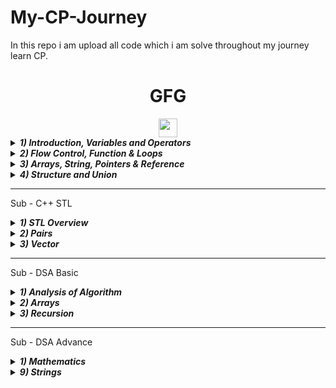 # My-CP-Journey
In this repo i am upload all code which i am solve throughout my journey learn CP.

<h1 align="center">GFG</h1>



<div align="center">
<img src="https://img.shields.io/badge/C%2B%2B-Basic-blue" height="30px">
</div>

<details>
<summary><em><strong>1) Introduction, Variables and Operators</strong></em></summary>
<br>

|No|Problem Name|Source Code|
|--|------------|-----------|  
| 1 | [When learning a new language, we first learn to output some message. Here, we'll start with the famous Hello World message. Now, here you are given a function to complete. Don't worry about the ins and outs of functions, just add the command (cout<<"Hello World") to print Hello World.](https://practice.geeksforgeeks.org/problems/start-coding/1)| [C++ Code](https://github.com/IamBikramPurkait/My-CP-Journey/blob/main/GFG/C%2B%2B%20BASIC/1%20-%20Introduction%2C%20Variables%20and%20Operators/Start_Coding.cpp)|
| 2 | [You are familiar with producing output using C++/C. In this task, you'll be required to write three messages in three separate lines. Write Geeks for Geeks. But wait a minute!! You need to write each word of it in a separate line.](https://practice.geeksforgeeks.org/problems/the-new-line/1) | [C++ Code](https://github.com/IamBikramPurkait/My-CP-Journey/blob/main/GFG/C%2B%2B%20BASIC/1%20-%20Introduction%2C%20Variables%20and%20Operators/The_new_line.cpp) |  
| 3 | [Comments are very useful in any language to tell a user what is the task of any function or operation. The comments are neglected by the compiler, so whatever you write in the comments won't have any effect on the working of a code. In C/C++, comments can be written as mentioned below:/*This is a comment*/ //This is also a comment](https://practice.geeksforgeeks.org/problems/learn-to-comment/1) | [C++ Code](https://github.com/IamBikramPurkait/My-CP-Journey/blob/main/GFG/C%2B%2B%20BASIC/1%20-%20Introduction%2C%20Variables%20and%20Operators/learn_new_comment.cpp) | 
| 4 | [Working with Data Types is very important in the programming world. Here, we will learn to manipulate the basic data types in CPP.You will be given four different variables of different data types: a (int), b (float), c (double), l (long long), d (string). Your task is to do step-wise operations as given below:1. Divide b by c.2. Divide b by a.3. Divide c by a (cast to int).4. Add result of step 3 with l.5. Print the given string, and the 4th (0-based indexing) character of the string both separated by a space.](https://practice.geeksforgeeks.org/problems/data-types/1) | [C++ Code](https://github.com/IamBikramPurkait/My-CP-Journey/blob/main/GFG/C%2B%2B%20BASIC/1%20-%20Introduction%2C%20Variables%20and%20Operators/datatypes.cpp) | 
| 5 | [There are times when your answer is a floating point that contains undesired amount of digits after decimal. Here, we'll learn how to get a precise answer out of a floating number. You are given two floating numbers a and b. You need to output a/b and decimal precision of a/b upto 3 places after the decimal point.Note: You may use setprecision and fixed.](https://practice.geeksforgeeks.org/problems/learning-to-be-precise/1) | [C++ Code](https://github.com/IamBikramPurkait/My-CP-Journey/blob/main/GFG/C%2B%2B%20BASIC/1%20-%20Introduction%2C%20Variables%20and%20Operators/learning_to_be_precise.cpp) | 
| 6 | [Macro is one of the most important part of CPP preprocessors. It allows us to define variables and functions and it basically works by substituting the value or function during the preprocessing stage of code conversion(High level to Low level). So, let's dive into preprocessors!You are given two inputs: a(integer),and b(integer). You need to print a * b .](https://practice.geeksforgeeks.org/problems/learning-macros/1) | [C++ Code](https://github.com/IamBikramPurkait/My-CP-Journey/blob/main/GFG/C%2B%2B%20BASIC/1%20-%20Introduction%2C%20Variables%20and%20Operators/learning_macros.cpp) | 
| 7 | [Given two numbers a and b, you need to swap their values so a holds the value of b and b holds the value of a.](https://practice.geeksforgeeks.org/problems/swap-the-numbers/0/?track=cip-intro-var-operators&batchId=238) | [C++ Code](https://github.com/IamBikramPurkait/My-CP-Journey/blob/main/GFG/C%2B%2B%20BASIC/1%20-%20Introduction%2C%20Variables%20and%20Operators/swap_the_numbers.cpp) | 
| 8 | [Given a double value d, typecast it to an integer value.](https://practice.geeksforgeeks.org/problems/type-conversion/0/?track=cip-intro-var-operators&batchId=238) | [C++ Code](https://github.com/IamBikramPurkait/My-CP-Journey/blob/main/GFG/C%2B%2B%20BASIC/1%20-%20Introduction%2C%20Variables%20and%20Operators/type_conversion.cpp) | 
| 9 | [Given a variable value  return the size of the variable. It can be of any data type like int, float, char, double, etc.](https://practice.geeksforgeeks.org/problems/315289330d2c89ab5d2430c9f2434a8b9ae13ab0/0/?track=cip-intro-var-operators&batchId=238) | [C++ Code](https://github.com/IamBikramPurkait/My-CP-Journey/blob/main/GFG/C%2B%2B%20BASIC/1%20-%20Introduction%2C%20Variables%20and%20Operators/return_size.cpp) | 
| 10 | [Given 2 integers a and b. Find the value of a/b, where b is not equal to zero. After computation the answer should be in double format with precised value.](https://practice.geeksforgeeks.org/problems/db4b6dd5adab4810359001fffaf0fdc2587cf060/0/?track=cip-intro-var-operators&batchId=238) | [C++ Code](https://github.com/IamBikramPurkait/My-CP-Journey/blob/main/GFG/C%2B%2B%20BASIC/1%20-%20Introduction%2C%20Variables%20and%20Operators/compute_abyb.cpp) | 
| 11 | [You are given a function utility() which prints count  every time it is called. The function will be called by the driver's code n times.](https://practice.geeksforgeeks.org/problems/de776bf8c9c130169a8d66c890dbf145db364586/0/?track=cip-intro-var-operators&batchId=238) | [C++ Code](https://github.com/IamBikramPurkait/My-CP-Journey/blob/main/GFG/C%2B%2B%20BASIC/1%20-%20Introduction%2C%20Variables%20and%20Operators/kth_call.cpp) | 
| 12 | [You just have to initialize a global variable g having int type and value as 10.You are given with complete functions getter() and setter(int x) for the variable g. getter() will return the value of g and setter(x) will set the value of g as x. Functions will be called by the driver's code, it will set the value of g as 10 and will print the value through getter().](https://practice.geeksforgeeks.org/problems/b43c84131f1f6af6b54f470d3f925a2f5976f68e/0/?track=cip-intro-var-operators&batchId=238) | [C++ Code](https://github.com/IamBikramPurkait/My-CP-Journey/blob/main/GFG/C%2B%2B%20BASIC/1%20-%20Introduction%2C%20Variables%20and%20Operators/global_variable.cpp) | 
| 13 | [Recommended to solve it after completing Function track.Given 2 numeric values a and b, they can be of any datatype like int, long, double, etc. Find the value of (a + b). After computation the answer will have the data type as a and b.](https://practice.geeksforgeeks.org/problems/a4de51c3f1ec770de022d909165358dee30fe64e/0/?track=cip-intro-var-operators&batchId=238) | [C++ Code](https://github.com/IamBikramPurkait/My-CP-Journey/blob/main/GFG/C%2B%2B%20BASIC/1%20-%20Introduction%2C%20Variables%20and%20Operators/add_auto_keyword.cpp) | 
| 14 | [Given one variable a, it can be of any datatype like int, long, double, etc. You have been given a fun() function with variable 'a' as parameter. You have to print its type id name.](https://practice.geeksforgeeks.org/problems/c0a681a2f4f9d06ed164a38cf736ccbc84fff983/0/?track=cip-intro-var-operators&batchId=238) | [C++ Code](https://github.com/IamBikramPurkait/My-CP-Journey/blob/main/GFG/C%2B%2B%20BASIC/1%20-%20Introduction%2C%20Variables%20and%20Operators/type_inference.cpp) | 
| 15 | [Given an integer, you need to input it. The integer will then be printed after adding 10.](https://practice.geeksforgeeks.org/problems/input-integer/0/?track=cip-intro-var-operators&batchId=238) | [C++ Code](https://github.com/IamBikramPurkait/My-CP-Journey/blob/main/GFG/C%2B%2B%20BASIC/1%20-%20Introduction%2C%20Variables%20and%20Operators/input_integer.cpp) | 
| 16 | [Given two inputs that are store in variables a and b, you need to print a and b in a single line with a space separating them.](https://practice.geeksforgeeks.org/problems/print-with-space/0/?track=cip-intro-var-operators&batchId=238) | [C++ Code](https://github.com/IamBikramPurkait/My-CP-Journey/blob/main/GFG/C%2B%2B%20BASIC/1%20-%20Introduction%2C%20Variables%20and%20Operators/print_with_space.cpp) | 
| 17 | [You are given a print() function that should output one statement as "GeeksForGeeks". The statement should be with double quotes as shown.](https://practice.geeksforgeeks.org/problems/ac2a004501fccf140263abb898908d25ae64c078/0/?track=cip-intro-var-operators&batchId=238) | [C++ Code](https://github.com/IamBikramPurkait/My-CP-Journey/blob/main/GFG/C%2B%2B%20BASIC/1%20-%20Introduction%2C%20Variables%20and%20Operators/print_gfg.cpp) | 
| 18 | [You are given a utility() function with a as parameter which is of bool type. Complete the function and print actual boolean value, i.e., true or false.](https://practice.geeksforgeeks.org/problems/c86369dd566ed0637679f33bfd506b375e85e369/0/?track=cip-intro-var-operators&batchId=238) | [C++ Code](https://github.com/IamBikramPurkait/My-CP-Journey/blob/main/GFG/C%2B%2B%20BASIC/1%20-%20Introduction%2C%20Variables%20and%20Operators/print_boolean_value.cpp) | 
| 19 | [You are given a decTohex() function with number a as parameter. Complete the function and print hexadecimal value of 'a'.](https://practice.geeksforgeeks.org/problems/convert-to-hexadecimal/0/?track=cip-intro-var-operators&batchId=238) | [C++ Code](https://github.com/IamBikramPurkait/My-CP-Journey/blob/main/GFG/C%2B%2B%20BASIC/1%20-%20Introduction%2C%20Variables%20and%20Operators/convert_to_hexadecimal.cpp) | 
| 20 | [There are times when your answer is a double data type and you want to show the same in scientific format. Here, we have to get a scientific format answer out of a double data type. You are given one number a. You need to output its sceintific format upto 4 precision.](https://practice.geeksforgeeks.org/problems/7ba8f524809a4015ac654d98aa0cb22ef8d27098/0/?track=cip-intro-var-operators&batchId=238) | [C++ Code](https://github.com/IamBikramPurkait/My-CP-Journey/blob/main/GFG/C%2B%2B%20BASIC/1%20-%20Introduction%2C%20Variables%20and%20Operators/scientific_format.cpp) | 
| 21 | [You are given two integer variables x and y. You need to perform the following operations:p = x+y : Additionq = x-y : Subtractionr = x*y :Multiplications = x/y : Float Divisiont = x//y : Int Divisionu = x%y : Modulov = x**y : Power](https://practice.geeksforgeeks.org/problems/arithmetic-operators/0/?track=cip-intro-var-operators&batchId=238) | [C++ Code](https://practice.geeksforgeeks.org/problems/arithmetic-operators/0/?track=cip-intro-var-operators&batchId=238) | 
| 22 | [Given an integer N find the sum of the first N natural number.](https://practice.geeksforgeeks.org/problems/sum-of-n-number/0/?track=cip-intro-var-operators&batchId=238) | [C++ Code](https://github.com/IamBikramPurkait/My-CP-Journey/blob/main/GFG/C%2B%2B%20BASIC/1%20-%20Introduction%2C%20Variables%20and%20Operators/sum_of_n_numbers.cpp) | 
| 23 | [Given two positive integers a and b. Your task is to perform right shift bitwise operation on it as given below:Do a>>b.](https://practice.geeksforgeeks.org/problems/bitwise-right-shift/0/?track=cip-intro-var-operators&batchId=238) | [C++ Code](https://github.com/IamBikramPurkait/My-CP-Journey/blob/main/GFG/C%2B%2B%20BASIC/1%20-%20Introduction%2C%20Variables%20and%20Operators/bitwise_right_shift.cpp) | 
| 24 | [Given an integer N. Write a program to find last digit of the number.](https://practice.geeksforgeeks.org/problems/last-digit-of-a-number/0/?track=cip-intro-var-operators&batchId=238) | [C++ Code](https://github.com/IamBikramPurkait/My-CP-Journey/blob/main/GFG/C%2B%2B%20BASIC/1%20-%20Introduction%2C%20Variables%20and%20Operators/last_digit_of_a_number.cpp) | 
| 25 | [Given three integer, a,d and n. Where a is the first term, d is the common difference of an A.P.  Calculate the nth term of A.P.  The nth term is given by an = a + (n-1)d](https://practice.geeksforgeeks.org/problems/ap-term/0/?track=cip-intro-var-operators&batchId=238) | [C++ Code](https://github.com/IamBikramPurkait/My-CP-Journey/blob/main/GFG/C%2B%2B%20BASIC/1%20-%20Introduction%2C%20Variables%20and%20Operators/AP_term.cpp) | 
</details>


<details>
<summary><em><strong>2) Flow Control, Function & Loops</em></strong></summary>
<br>

|No|Problem Name|Source Code|
|--|-----------|-----------|  
| 1 | [Given an integer N. Your task is to check if the integer is greater than, less than or equal to 5.If the integer is greater than 5, then print "Greater than 5" (without quotes).If the integer is less than 5, then print "Less than 5".If the integer is equal to 5, then print "Equal to 5".](https://practice.geeksforgeeks.org/problems/c-if-else-decision-making4138/1)| [C++ Code](https://github.com/IamBikramPurkait/My-CP-Journey/blob/main/GFG/C%2B%2B%20BASIC/2%20-%20%20Flow%20Control%2C%20Function%20%26%20Loops/if_else.cpp)|
| 2 | [For an input year N, find whether the year is a leap or not. ](https://practice.geeksforgeeks.org/problems/leap-year0943/1)| [C++ Code](https://github.com/IamBikramPurkait/My-CP-Journey/blob/main/GFG/C%2B%2B%20BASIC/2%20-%20%20Flow%20Control%2C%20Function%20%26%20Loops/leapyear.cpp)|
| 3 | [Given a number, you have to use switch statement to print "One" (without quotes) if the given number is equal to 1 else print "Not One"(without quotes).](https://practice.geeksforgeeks.org/problems/switch-statement/0/?track=cip-flow-function-loop&batchId=238)| [C++ Code](https://github.com/IamBikramPurkait/My-CP-Journey/blob/main/GFG/C%2B%2B%20BASIC/2%20-%20%20Flow%20Control%2C%20Function%20%26%20Loops/switch_statement.cpp)|
| 4 | [Given a number, represents number of apples in a bag. You and your friend are playing a game. Both of you are picking one apple turn wise from the bag. It is given that first attempt is always by you. The person picking the last apple will be the winner. Find out the winner if the quantity of apples is given to you as a number.If you will win: Print "You" (without quotes)If your friend will win: Print "Friend" (without quotes)](https://practice.geeksforgeeks.org/problems/even-odd-game/0/?track=cip-flow-function-loop&batchId=238)| [C++ Code](https://github.com/IamBikramPurkait/My-CP-Journey/blob/main/GFG/C%2B%2B%20BASIC/2%20-%20%20Flow%20Control%2C%20Function%20%26%20Loops/even_odd_game.cpp)|
| 5 | [Given 3 numbers A, B and C. Find the greatest number among them.](https://practice.geeksforgeeks.org/problems/greatest-of-three-numbers2520/1)| [C++ Code](https://github.com/IamBikramPurkait/My-CP-Journey/blob/main/GFG/C%2B%2B%20BASIC/2%20-%20%20Flow%20Control%2C%20Function%20%26%20Loops/greatest_of_three_numbers.cpp)|
| 6 | [Given two numbers a and b; you need to perform basic mathematical operation on them. You will be provided an integer named as operator.If operator equals to 1 add a and b, then print the result.If operator equals to 2 subtract b from a, then print the result.If operator equals to 3 multiply a and b, then print the result.If operator equals to any another number, print "Invalid Input"(without quotes).](https://practice.geeksforgeeks.org/problems/calculator/0/?track=cip-flow-function-loop&batchId=238)| [C++ Code](https://github.com/IamBikramPurkait/My-CP-Journey/blob/main/GFG/C%2B%2B%20BASIC/2%20-%20%20Flow%20Control%2C%20Function%20%26%20Loops/calculator.cpp)|
| 7 | [You are given a number n. You need to find nth Fibonacci number.F(n)=F(n-1)+F(n-2); where F(1)=1 and F(2)=1](https://practice.geeksforgeeks.org/problems/fibonacci-using-recursion/0/?track=cip-flow-function-loop&batchId=238)| [C++ Code](https://github.com/IamBikramPurkait/My-CP-Journey/blob/main/GFG/C%2B%2B%20BASIC/2%20-%20%20Flow%20Control%2C%20Function%20%26%20Loops/fibbonacci_using_recursion.cpp)|
| 8 | [You have to find exact volume of some objects just by knowing the some of their dimensions. Here we will find volume of a cube and a rectangular box by completing the given functions.](https://practice.geeksforgeeks.org/problems/1dc3a6ff68b90b33383d1d91e255b7a171eab092/0/?track=cip-flow-function-loop&batchId=238)| [C++ Code](https://github.com/IamBikramPurkait/My-CP-Journey/blob/main/GFG/C%2B%2B%20BASIC/2%20-%20%20Flow%20Control%2C%20Function%20%26%20Loops/find_volume.cpp)|
| 9 | [You have to generate a single sum() function which can take two, three or four parameters and will return sum of all the numbers. Suppose if we are given with 2 integer values a and b we have to return (a+b), if given 3 integer values a, b and c we have to return (a+b+c) and similarly for 4 numeric values (a+b+c+d). Function call will be like this:If 2 integers : sum(a, b);If 3 integers : sum(a, b, c);If 4 integers : sum(a, b, c, d); ](https://practice.geeksforgeeks.org/problems/1629703dd82d0d2898f59a1d467238a94929f620/0/?track=cip-flow-function-loop&batchId=238)| [C++ Code](https://github.com/IamBikramPurkait/My-CP-Journey/blob/main/GFG/C%2B%2B%20BASIC/2%20-%20%20Flow%20Control%2C%20Function%20%26%20Loops/sum_default_arguments.cpp)|
| 10 | [Given a number N, find the first digit of the number.](https://practice.geeksforgeeks.org/problems/first-digit-of-a-number/0/?track=cip-flow-function-loop&batchId=238)| [C++ Code](https://github.com/IamBikramPurkait/My-CP-Journey/blob/main/GFG/C%2B%2B%20BASIC/2%20-%20%20Flow%20Control%2C%20Function%20%26%20Loops/first_digit_of_number.cpp)|
| 11 | [Given a number N find the prime factorization of the number.](https://practice.geeksforgeeks.org/problems/prime-factorization/0/?track=cip-flow-function-loop&batchId=238)| [C++ Code](https://github.com/IamBikramPurkait/My-CP-Journey/blob/main/GFG/C%2B%2B%20BASIC/2%20-%20%20Flow%20Control%2C%20Function%20%26%20Loops/prime_factorization.cpp)|
| 12 | [Given a positive integer, N. Find the factorial of N.](https://practice.geeksforgeeks.org/problems/factorial5739/1)| [C++ Code](https://github.com/IamBikramPurkait/My-CP-Journey/blob/main/GFG/C%2B%2B%20BASIC/2%20-%20%20Flow%20Control%2C%20Function%20%26%20Loops/factorial.cpp)|
| 13 | [You are given a String S, you need to print its characters at even indices(index starts at 0).](https://practice.geeksforgeeks.org/problems/for-loop-2/0/?track=cip-flow-function-loop&batchId=238)| [C++ Code](https://github.com/IamBikramPurkait/My-CP-Journey/blob/main/GFG/C%2B%2B%20BASIC/2%20-%20%20Flow%20Control%2C%20Function%20%26%20Loops/forloop_2.cpp)|
| 14 | [What do you do when you need to execute certain statements more than once? You put them in a loop. Loops are very powerful. Majority of coding questions need loops to work. You can't even input testcases without loops!Here, we will use for loop and check if the given number n is prime or not.Note: A number is prime if it's divisible by itself and 1. Also, 1 is not prime.](https://practice.geeksforgeeks.org/problems/for-loop-primechecl/1)| [C++ Code](https://github.com/IamBikramPurkait/My-CP-Journey/blob/main/GFG/C%2B%2B%20BASIC/2%20-%20%20Flow%20Control%2C%20Function%20%26%20Loops/forloop_prime_check.cpp)|
| 15 | [While loop is another loop like for loop but unlike for loop it only checks for one condition.Here, we will use while loop and print a number n's table in reverse order.](https://practice.geeksforgeeks.org/problems/while-loop-printtable/1)| [C++ Code](https://github.com/IamBikramPurkait/My-CP-Journey/blob/main/GFG/C%2B%2B%20BASIC/2%20-%20%20Flow%20Control%2C%20Function%20%26%20Loops/while_loop_print_table.cpp)|
| 16 | [Given two number n1 and n2, n1 > n2. Find the differences between mathematical tables of n1 and n2.](https://practice.geeksforgeeks.org/problems/table-difference/0/?track=cip-flow-function-loop&batchId=238)| [C++ Code](https://github.com/IamBikramPurkait/My-CP-Journey/blob/main/GFG/C%2B%2B%20BASIC/2%20-%20%20Flow%20Control%2C%20Function%20%26%20Loops/table_difference.cpp)|
| 17 | [Given a number N. Count the number of digits in N which evenly divides N.](https://practice.geeksforgeeks.org/problems/count-digits/0)| [C++ Code](https://github.com/IamBikramPurkait/My-CP-Journey/blob/main/GFG/C%2B%2B%20BASIC/2%20-%20%20Flow%20Control%2C%20Function%20%26%20Loops/count_digits.cpp)|
| 18 | [Given an integer s. Write a program to print the Right angle triangle wall. The length of perpendicular and base is s.](https://practice.geeksforgeeks.org/problems/right-angle-triangle-1605685807/0/?track=cip-flow-function-loop&batchId=238)| [C++ Code](https://github.com/IamBikramPurkait/My-CP-Journey/blob/main/GFG/C%2B%2B%20BASIC/2%20-%20%20Flow%20Control%2C%20Function%20%26%20Loops/right_angle_triangle.cpp)|
| 19 | [Given an integer N. Write a program to print all the divisors of N.](https://practice.geeksforgeeks.org/problems/divisor/0/?track=cip-flow-function-loop&batchId=238)| [C++ Code](https://github.com/IamBikramPurkait/My-CP-Journey/blob/main/GFG/C%2B%2B%20BASIC/2%20-%20%20Flow%20Control%2C%20Function%20%26%20Loops/divisor.cpp)|
| 20 | [Given an integer n check if n is prime or not.A prime number is a number that is divisible by 1 and itself only.](https://practice.geeksforgeeks.org/problems/check-prime/0/?track=cip-flow-function-loop&batchId=238)| [C++ Code](https://github.com/IamBikramPurkait/My-CP-Journey/blob/main/GFG/C%2B%2B%20BASIC/2%20-%20%20Flow%20Control%2C%20Function%20%26%20Loops/check_prime.cpp)|
| 21 | [Given an integer n. Write a program to find the prime number next to n.](https://www.geeksforgeeks.org/program-to-find-the-next-prime-number/)| [C++ Code](https://github.com/IamBikramPurkait/My-CP-Journey/blob/main/GFG/C%2B%2B%20BASIC/2%20-%20%20Flow%20Control%2C%20Function%20%26%20Loops/next_prime_number.cpp)|
| 22 | [Given two numbers A and B. The task is to find the GCD of  A and B.The GCD of two numbers is the largest number that can divide both A and B perfectly.](https://practice.geeksforgeeks.org/problems/gcd/0/?track=cip-flow-function-loop&batchId=238)| [C++ Code](https://github.com/IamBikramPurkait/My-CP-Journey/blob/main/GFG/C%2B%2B%20BASIC/2%20-%20%20Flow%20Control%2C%20Function%20%26%20Loops/gcd.cpp)|
| 23 | [Given two numbers a and b. The task is to find out their LCM.](https://practice.geeksforgeeks.org/problems/lcm/0/?track=cip-flow-function-loop&batchId=238)| [C++ Code](https://github.com/IamBikramPurkait/My-CP-Journey/blob/main/GFG/C%2B%2B%20BASIC/2%20-%20%20Flow%20Control%2C%20Function%20%26%20Loops/lcm.cpp)|
</details>


<details>
<summary><em><strong>3) Arrays, String, Pointers & Reference</em></strong></summary>
<br>

|No|Problem Name|Source Code|
|--|------------|-----------|  
| 1 | [You are given an array that contains integers. You need to print the elements of the array with in reverse order with a space between them.](https://practice.geeksforgeeks.org/problems/array-traversal-reverse/1/?track=cip-array-string-pointer-reference&batchId=238)| [C++ Code](https://github.com/IamBikramPurkait/My-CP-Journey/blob/main/GFG/C%2B%2B%20BASIC/3%20-%20%20Arrays%2C%20String%2C%20Pointers%20%26%20Reference/array_traversal_reverse.cpp)|
| 2 | [Given an integer array arr of size n, you need to sum the elements of arr.](https://practice.geeksforgeeks.org/problems/sum-of-array-elements2502/1)| [C++ Code](https://github.com/IamBikramPurkait/My-CP-Journey/blob/main/GFG/C%2B%2B%20BASIC/3%20-%20%20Arrays%2C%20String%2C%20Pointers%20%26%20Reference/sum_all_array_elements.cpp)|
| 3 | [Given an array A[] of N elements. The task is to count number of even and odd elements in the array.](https://practice.geeksforgeeks.org/problems/count-odd-even/1)| [C++ Code](https://github.com/IamBikramPurkait/My-CP-Journey/blob/main/GFG/C%2B%2B%20BASIC/3%20-%20%20Arrays%2C%20String%2C%20Pointers%20%26%20Reference/count_odd_even.cpp)|
| 4 | [Insertion is a basic but frequently used operation. Arrays in most languages cannnot be dynamically shrinked or expanded. Here, we will work with such arrays and try to insert an element at some index.You are given an array arr(0-based index). The size of the array is given by sizeOfArray. You need to insert an element at given index and print the modified array.](https://practice.geeksforgeeks.org/problems/array-insert-at-index/0/?track=cip-array-string-pointer-reference&batchId=238)| [C++ Code](https://github.com/IamBikramPurkait/My-CP-Journey/blob/main/GFG/C%2B%2B%20BASIC/3%20-%20%20Arrays%2C%20String%2C%20Pointers%20%26%20Reference/array_insert_at_index.cpp)|
| 5 | [You are given an array that contains integers. You need to decrement each element of the array by 1 and return the array.](https://practice.geeksforgeeks.org/problems/decrement-array-values/0/?track=cip-array-string-pointer-reference&batchId=238)| [C++ Code](https://github.com/IamBikramPurkait/My-CP-Journey/blob/main/GFG/C%2B%2B%20BASIC/3%20-%20%20Arrays%2C%20String%2C%20Pointers%20%26%20Reference/decrement_array_values.cpp)|
| 6 | [Given an array arr[] of size N, check if it is sorted in non-decreasing order or not. ](https://practice.geeksforgeeks.org/problems/check-if-an-array-is-sorted0701/0/?track=cip-array-string-pointer-reference&batchId=238)| [C++ Code](https://github.com/IamBikramPurkait/My-CP-Journey/blob/main/GFG/C%2B%2B%20BASIC/3%20-%20%20Arrays%2C%20String%2C%20Pointers%20%26%20Reference/check_if_array_is_sorted.cpp)|
| 7 | [Given an array of size N consisting of only 0's and 1's. The array is sorted in such a manner that all the 1's are placed first and then they are followed by all the 0's. Find the count of all the 0's.](https://practice.geeksforgeeks.org/problems/count-the-zeros2550/0/?track=cip-array-string-pointer-reference&batchId=238)| [C++ Code](https://github.com/IamBikramPurkait/My-CP-Journey/blob/main/GFG/C%2B%2B%20BASIC/3%20-%20%20Arrays%2C%20String%2C%20Pointers%20%26%20Reference/count_the_zeros.cpp)|
| 8 | [Given an array a[], find the size of the array.](https://practice.geeksforgeeks.org/problems/size-of-an-array/0/?track=cip-array-string-pointer-reference&batchId=238)| [C++ Code](https://github.com/IamBikramPurkait/My-CP-Journey/blob/main/GFG/C%2B%2B%20BASIC/3%20-%20%20Arrays%2C%20String%2C%20Pointers%20%26%20Reference/size_of_an_array.cpp)|
| 9 | [Insertion is a basic but frequently used operation. Arrays in most languages cannnot be dynamically shrinked or expanded. Here, we will work with such arrays and try to insert an element at some index.You are given an array arr(0-based index). The size of the array is given by sizeOfArray. You need to insert an element at given index and print the modified array.](https://practice.geeksforgeeks.org/problems/array-insert-at-index/0/?track=cip-array-string-pointer-reference&batchId=238)| [C++ Code](https://github.com/IamBikramPurkait/My-CP-Journey/blob/main/GFG/C%2B%2B%20BASIC/3%20-%20%20Arrays%2C%20String%2C%20Pointers%20%26%20Reference/array_insert_at_index.cpp)|
| 10 | [You are given an array that contains integers. You need to decrement each element of the array by 1 and return the array.](https://practice.geeksforgeeks.org/problems/decrement-array-values/0/?track=cip-array-string-pointer-reference&batchId=238)| [C++ Code](https://github.com/IamBikramPurkait/My-CP-Journey/blob/main/GFG/C%2B%2B%20BASIC/3%20-%20%20Arrays%2C%20String%2C%20Pointers%20%26%20Reference/decrement_array_values.cpp)|
| 11 | [Given an array arr[] of size N of positive integers which may have duplicates. The task is to find the maximum and second maximum from the array, and both of them should be distinct, so If no second max exists, then the second max will be -1.](https://www.geeksforgeeks.org/find-second-largest-element-array/)| [C++ Code](https://www.geeksforgeeks.org/find-second-largest-element-array/)|
| 12 | [Given an integer array and another integer element. The task is to find if the given element is present in array or not.](https://practice.geeksforgeeks.org/problems/search-an-element-in-an-array-1587115621/0/?track=cip-array-string-pointer-reference&batchId=238)| [C++ Code](https://github.com/IamBikramPurkait/My-CP-Journey/blob/main/GFG/C%2B%2B%20BASIC/3%20-%20%20Arrays%2C%20String%2C%20Pointers%20%26%20Reference/search_of_an_element_in_an_array.cpp)|
| 13 | [This Module is all about pointers and how they can be cleverly employed to solve typical CPP problems.Given two integers A and B. The task is to swap two numbers. Swapping here means to interchange the values of A and B.](https://practice.geeksforgeeks.org/problems/magic-in-cpp/1)| [C++ Code](https://github.com/IamBikramPurkait/My-CP-Journey/blob/main/GFG/C%2B%2B%20BASIC/3%20-%20%20Arrays%2C%20String%2C%20Pointers%20%26%20Reference/magic_in_cpp.cpp)|
| 14 | [Given a variable 'a', the task is to make a function updateVar() which will increment the value of the variable by 10. The function should not return anything.](https://practice.geeksforgeeks.org/problems/incrementing-a-variable/0/?track=cip-array-string-pointer-reference&batchId=238)| [C++ Code](https://github.com/IamBikramPurkait/My-CP-Journey/blob/main/GFG/C%2B%2B%20BASIC/3%20-%20%20Arrays%2C%20String%2C%20Pointers%20%26%20Reference/increment_a_variable.cpp)|
| 15 | [Given a variable 'a', we will print the variable through its address.](https://practice.geeksforgeeks.org/problems/address-operator/0/?track=cip-array-string-pointer-reference&batchId=238)| [C++ Code](https://github.com/IamBikramPurkait/My-CP-Journey/blob/main/GFG/C%2B%2B%20BASIC/3%20-%20%20Arrays%2C%20String%2C%20Pointers%20%26%20Reference/address_operator.cpp)|
| 16 | [Rahul loves to play with numbers, he challenges his friend Ankush with a problem related to numbers in which he has to first reverse the order of two digits and then swap them. Let us take the two digits as a and b.](https://practice.geeksforgeeks.org/problems/c-call-by-reference/1)| [C++ Code](https://github.com/IamBikramPurkait/My-CP-Journey/blob/main/GFG/C%2B%2B%20BASIC/3%20-%20%20Arrays%2C%20String%2C%20Pointers%20%26%20Reference/c%2B%2B_call_by_reference.cpp)|
| 17 | [You are given a string s. You need to find the length of the string.](https://practice.geeksforgeeks.org/problems/length-of-string/0/?track=cip-array-string-pointer-reference&batchId=238)| [C++ Code](https://github.com/IamBikramPurkait/My-CP-Journey/blob/main/GFG/C%2B%2B%20BASIC/3%20-%20%20Arrays%2C%20String%2C%20Pointers%20%26%20Reference/length_of_a_string.cpp)|
| 18 | [Your task is to implement the function strstr. The function takes two strings as arguments (s,x) and  locates the occurrence of the string x in the string s. The function returns and integer denoting the first occurrence of the string x in s (0 based indexing).](https://practice.geeksforgeeks.org/problems/implement-strstr/1)| [C++ Code](https://github.com/IamBikramPurkait/My-CP-Journey/blob/main/GFG/C%2B%2B%20BASIC/3%20-%20%20Arrays%2C%20String%2C%20Pointers%20%26%20Reference/implement_strstr.cpp)|
| 19 | [You are given a string s. You need to reverse the string.](https://practice.geeksforgeeks.org/problems/reverse-a-string/0/?track=cip-array-string-pointer-reference&batchId=238)| [C++ Code](https://github.com/IamBikramPurkait/My-CP-Journey/blob/main/GFG/C%2B%2B%20BASIC/3%20-%20%20Arrays%2C%20String%2C%20Pointers%20%26%20Reference/reverse_a_string.cpp)|
| 20 | [Given a string S and two integers L and R. Print the characters in the range L to R of the string.NOTE: Assume zero based indexing.](https://practice.geeksforgeeks.org/problems/cpp-substring/0/?track=cip-array-string-pointer-reference&batchId=238)| [C++ Code](https://github.com/IamBikramPurkait/My-CP-Journey/blob/main/GFG/C%2B%2B%20BASIC/3%20-%20%20Arrays%2C%20String%2C%20Pointers%20%26%20Reference/cpp_substring.cpp)|
| 21 | [There are many times when we need to take input of a string that contains multiple words.Here, we will learn how to take input of a string that comprises of multiple words. Your task is to take input of string with multiple words.](https://practice.geeksforgeeks.org/problems/e2f92ca1f6427886951acd157ccba47dfa0711f0/0/?track=cip-array-string-pointer-reference&batchId=238)| [C++ Code](https://github.com/IamBikramPurkait/My-CP-Journey/blob/main/GFG/C%2B%2B%20BASIC/3%20-%20%20Arrays%2C%20String%2C%20Pointers%20%26%20Reference/getline_1.cpp)|
| 22 | [You are given with a string that is in email format. Here, you have to take input of a string till the '@' character.](https://practice.geeksforgeeks.org/problems/763a4baf3538a10a744dbc550c722185edfc0b53/0/?track=cip-array-string-pointer-reference&batchId=238)| [C++ Code](https://github.com/IamBikramPurkait/My-CP-Journey/blob/main/GFG/C%2B%2B%20BASIC/3%20-%20%20Arrays%2C%20String%2C%20Pointers%20%26%20Reference/getline_2.cpp)|
| 23 | [Given two char c1 and c2.  you need to print all the alphabet starting from c1 to c2 in a single line.](https://www.geeksforgeeks.org/program-to-print-alphabets-from-a-to-z-using-loop/)| [C++ Code](https://github.com/IamBikramPurkait/My-CP-Journey/blob/main/GFG/C%2B%2B%20BASIC/3%20-%20%20Arrays%2C%20String%2C%20Pointers%20%26%20Reference/print_alpbhabets.cpp)|
| 24 | [You are given a string s consisting of multiple words. You need to count the total words in the string. Words are separated by a single space.](https://practice.geeksforgeeks.org/problems/count-words-in-string/0/?track=cip-array-string-pointer-reference&batchId=238)| [C++ Code](https://github.com/IamBikramPurkait/My-CP-Journey/blob/main/GFG/C%2B%2B%20BASIC/3%20-%20%20Arrays%2C%20String%2C%20Pointers%20%26%20Reference/count_words_in_a_string.cpp)|
</details>


<details>
<summary><em><strong>4) Structure and Union</em></strong></summary>
<br>

|No|Problem Name|Source Code|
|--|------------|-----------|  
| 1 | [Structures are very useful when we want to create Linked Lists and Trees. Here we will learn to create a Linked List struct.You have to make struct for Linked List.](https://practice.geeksforgeeks.org/problems/learning-structs/0/?track=cip-struct-union&batchId=238)| [C++ Code](https://github.com/IamBikramPurkait/My-CP-Journey/blob/main/GFG/C%2B%2B%20BASIC/4%20-%20%20Structure%20and%20Union/learning_structs.cpp)|
</details>

---

Sub - C++ STL<br>


<details>
<summary><em><strong>1) STL Overview</strong></em></summary>
<br>

|No|Problem Name|Source Code|
|--|------------|-----------|  
| 1 | [Template in C++ is a feature. We write code once and use it for any data type including user defined data types.Given three cases :1st case when two strings are given , print the smallest of the two strings.2nd case when two integers are given, print the smallest of the two integers.3rd case when two char are given , print the smallest of the two characters(lowercase).Your task is to complete class minElement which would include a private variable say y, a constructor which would set the given value to the private variable. And a method check() which would take one parameter say x and print the min of x and y(private variable) .First line of each input will contain 1 integer c. Next line will contain two strings if c is equal to 1 or will contain two integers if c is equal to 2 or will contain two char if value of c is equal to 3. We have to print the lowest of the two values given.](https://www.geeksforgeeks.org/templates-cpp/)| [C++ Code](https://github.com/IamBikramPurkait/My-CP-Journey/blob/main/GFG/CPP%20STL/1%20-%20%20STL%20Overview/c%2B%2B_template.cpp)|
| 2 | [You need to sort elements of an array where the array can be of following data-types:Integer,String,floating number.Your task is to complete the given two functions: sortArray() and printArray().The input line contains 2 lines. The first line contains n(size of array) and q(type of array) separated by space. Below is the description about q.q = 1, means elements of the array are of integer type,q = 2, means elements of the array are of string type,q = 3, means elements of array are of floating digit type,The second line contains n elements of the array separated by space.We have to print the elements in sorted form of given type of array separated by space.](https://practice.geeksforgeeks.org/problems/c-generic-sort/1)| [C++ Code](https://github.com/IamBikramPurkait/My-CP-Journey/blob/main/GFG/CPP%20STL/1%20-%20%20STL%20Overview/c%2B%2B_generic_sort.cpp)|
</details>


<details>
<summary><em><strong>2) Pairs</strong></em></summary>
<br>

|No|Problem Name|Source Code|
|--|------------|-----------|  
| 1 | [Given two elements X and Y. The task is to return the pair formed with given elements.](https://www.geeksforgeeks.org/pair-in-cpp-stl/)| [C++ Code](https://github.com/IamBikramPurkait/My-CP-Journey/blob/main/GFG/CPP%20STL/2%20-%20%20Pairs/make_pair.cpp)|
| 2 | [Given an array of elements of size N containing positive integers. The task is to make pair of elements given in array such that 1st element will be paired with last element, 2nd element with 2nd last, 3rd element with 3rd last and so on. If the array is of odd size then make middle element as a pair with itself.](https://www.geeksforgeeks.org/pair-in-cpp-stl/)| [C++ Code](https://github.com/IamBikramPurkait/My-CP-Journey/blob/main/GFG/CPP%20STL/2%20-%20%20Pairs/pairing_elements.cpp)|
| 3 | [Given two arrays arr1[] and arr2[] of size N. The task is to make pairs containing values corresponding from arr1 and arr2 i.e. (arr1[0], arr2[0]), (arr1[1],arr2[1]) and so on.](https://www.geeksforgeeks.org/pair-in-cpp-stl/)| [C++ Code](https://github.com/IamBikramPurkait/My-CP-Journey/blob/main/GFG/CPP%20STL/2%20-%20%20Pairs/corresponding_pair.cpp)|
| 4 | [You are given two arrays a[] (integer) and b[] (char). The ith value of a[] corresponds to the ith value of b[]. Sort the array b[] with respect to a[].](https://www.geeksforgeeks.org/sort-array-according-order-defined-another-array/)| [C++ Code](https://github.com/IamBikramPurkait/My-CP-Journey/blob/main/GFG/CPP%20STL/2%20-%20%20Pairs/sort_one_array_to_according_array.cpp)|
</details>


<details>
<summary><em><strong>3) Vector</strong></em></summary>
<br>

|No|Problem Name|Source Code|
|--|------------|-----------|  
| 1 | [Given an array arr[] of size N containing integers. The task is to insert elements of given array to vector and return that vector.](https://www.geeksforgeeks.org/vector-insert-function-in-c-stl/)| [C++ Code](https://github.com/IamBikramPurkait/My-CP-Journey/blob/main/GFG/CPP%20STL/3%20-%20%20Vector/vector_insertion.cpp)|
| 2 | [Iterators are used to iterate over vectors, maps, sets etc. Here we will learn to iterate over a vector from begin to end.You are given a vector V of size n. You need to print its elements.](https://practice.geeksforgeeks.org/problems/front-to-back/1)| [C++ Code](https://github.com/IamBikramPurkait/My-CP-Journey/blob/main/GFG/CPP%20STL/3%20-%20%20Vector/front_to_back.cpp)|
| 3 | [Given a vector of N positive integers. Your task is to print the vector elements in reverse order.](https://practice.geeksforgeeks.org/problems/back-to-front/1)| [C++ Code](https://github.com/IamBikramPurkait/My-CP-Journey/blob/main/GFG/CPP%20STL/3%20-%20%20Vector/back_to_front.cpp)|
| 4 | [Given a vector, find the sum of the elements of this vector.](https://www.geeksforgeeks.org/how-to-find-the-sum-of-elements-of-a-vector-using-stl-in-c/)| [C++ Code](https://github.com/IamBikramPurkait/My-CP-Journey/blob/main/GFG/CPP%20STL/3%20-%20%20Vector/vector_sum.cpp)|
| 5 | [You are given a vector V of size n. You need to sort it and reverse it.](https://practice.geeksforgeeks.org/problems/sort-and-reverse-vector/1)| [C++ Code](https://github.com/IamBikramPurkait/My-CP-Journey/blob/main/GFG/CPP%20STL/3%20-%20%20Vector/sort_and_reverse_vector.cpp)|
| 6 | [Given a Vector V of size N containing integers. Complete below functions on given vector depending on type of erasable query1. clearAll(): This function removes all elements from vector.2. eraseAt(): This function removes element from specified position present in the vector.3. eraseInRange(): This function removes element from vector in the given range start & end.](https://www.geeksforgeeks.org/vector-erase-and-clear-in-cpp/#:~:text=Vectors%20are%20same%20as%20dynamic,handled%20automatically%20by%20the%20container.&text=clear()%20function%20is%20used,thus%20making%20it%20size%200.)| [C++ Code](https://github.com/IamBikramPurkait/My-CP-Journey/blob/main/GFG/CPP%20STL/3%20-%20%20Vector/vector_erase_and_clear.cpp)|
| 7 | [Given a vector of N positive integers and an integer X. The task is to find the frequency of X in vector.](https://practice.geeksforgeeks.org/problems/find-the-frequency/1)| [C++ Code](https://github.com/IamBikramPurkait/My-CP-Journey/blob/main/GFG/CPP%20STL/3%20-%20%20Vector/find_the_frequency.cpp)|
| 8 | [A vector a of size n and an element k are given to you.You need to return the list(vector) of elements less than k. The order of elements should be the same as that in the original array.Note: Incase, there is no element less than k then return an empty vector.](https://practice.geeksforgeeks.org/problems/elements-less-than-k/0/?track=cip-vector&batchId=238)| [C++ Code](https://github.com/IamBikramPurkait/My-CP-Journey/blob/main/GFG/CPP%20STL/3%20-%20%20Vector/elements_less_tham_k.cpp)|
| 9 | [Given a vector V of n elements. We need to return the list of indices such that Vi is strictly greater than allthe elements from 0 to i-1. Note: The resultant list may be empty.](https://practice.geeksforgeeks.org/problems/maximum-among-left/0/?track=cip-vector&batchId=238)| [C++ Code](https://github.com/IamBikramPurkait/My-CP-Journey/blob/main/GFG/CPP%20STL/3%20-%20%20Vector/maximum_among_left.cpp)|
| 10 | [Given a vector of pairs of size n where first element of pair is the age and the second element is the height, you need to sort the vector of pairs in descending order by the second item of the pair. And if the second items are equal, then sort it by first element.](https://www.geeksforgeeks.org/sorting-vector-of-pairs-in-c-set-1-sort-by-first-and-second/)| [C++ Code](https://github.com/IamBikramPurkait/My-CP-Journey/blob/main/GFG/CPP%20STL/3%20-%20%20Vector/sort_vectors_of_pairs.cpp)|
| 11 | [We will be given the roll number along with marks. One student may have a different number of subjects. We will also be given subjects code in numeric forms. We need to return the list in ascending order such that if roll numbers are the same then we should return the list in ascending order of the marks and if marks are also same then return the list in ascending order of their subject code.](https://practice.geeksforgeeks.org/problems/increasing-roll-and-marks/0/?track=cip-vector&batchId=238)| [C++ Code](https://github.com/IamBikramPurkait/My-CP-Journey/blob/main/GFG/CPP%20STL/3%20-%20%20Vector/increasing_roll_and_marks.cpp)|
| 12 | [Given a vector V of n elements. Return the vector containing prime numbers that are at prime index(1-indexing).](https://www.geeksforgeeks.org/program-print-characters-present-prime-index-given-string/)| [C++ Code](https://github.com/IamBikramPurkait/My-CP-Journey/blob/main/GFG/CPP%20STL/3%20-%20%20Vector/prime_at_prime_index.cpp)|
</details>

---

Sub - DSA Basic <br>


<details>
<summary><em><strong>1) Analysis of Algorithm</strong></em></summary>
<br>

|No|Problem Name|Source Code|
|--|------------|-----------|  
| 1 | [Quiz](https://www.geeksforgeeks.org/analysis-of-algorithms-set-1-asymptotic-analysis/)| [Pdf](https://github.com/IamBikramPurkait/My-CP-Journey/blob/main/GFG/DSA%20BASIC/1%20-%20%20Analysis%20of%20Algorithms/Quiz.pdf)|
</details>


<details>
<summary><em><strong>2) Arrays</strong></em></summary>
<br>

|No|Problem Name|Source Code|
|--|------------|-----------|  
| 1 | [Insertion is a basic but frequently used operation. Arrays in most languages can not be dynamically shrinked or expanded. Here, we will work with such arrays and try to insert an element at the end of the array.You are given an array arr. The size of the array is given by sizeOfArray. You need to insert an element at the end.](https://www.geeksforgeeks.org/search-insert-and-delete-in-an-unsorted-array/)| [C++ Code](https://github.com/IamBikramPurkait/My-CP-Journey/blob/main/GFG/DSA%20BASIC/2%20-%20%20Arrays/array_insert_at_end.cpp)|
| 2 | [Insertion is a basic but frequently used operation. Arrays in most languages cannnot be dynamically shrinked or expanded. Here, we will work with such arrays and try to insert an element at some index.You are given an array arr(0-based index). The size of the array is given by sizeOfArray. You need to insert an element at given index and print the modified array.](https://www.geeksforgeeks.org/search-insert-and-delete-in-an-unsorted-array/)| [C++ Code](https://github.com/IamBikramPurkait/My-CP-Journey/blob/main/GFG/DSA%20BASIC/2%20-%20%20Arrays/array_insert_at_index.cpp)|
| 3 | [You are given an array arr(0-based indexing). The size of the array is given by n. You need to get the element at index i and return it. If no element exists at i then return -1.](https://practice.geeksforgeeks.org/problems/get-element-at-index/0/?track=DSA-Foundation-Arrays&batchId=238)| [C++ Code](https://github.com/IamBikramPurkait/My-CP-Journey/blob/main/GFG/DSA%20BASIC/2%20-%20%20Arrays/get_element_at_index.cpp)|
| 4 | [You are given an array arr(0-based indexing). The size of the array is given by n. You need to update an element at the given index. The arr[i] of the array is initially set to i+1.](https://www.geeksforgeeks.org/search-insert-and-delete-in-an-unsorted-array/)| [C++ Code](https://github.com/IamBikramPurkait/My-CP-Journey/blob/main/GFG/DSA%20BASIC/2%20-%20%20Arrays/array_update_at_index.cpp)|
| 5 | [You are given an array arr(0-based indexing). The size of the array is given by n. You need to delete an element at given index and print the modified array. The arr[i] of array is initially set to i+1.Deletion means you need to shift all the elements after that index to the left by 1 position and set the last element as zero.](https://www.geeksforgeeks.org/delete-an-element-from-array-using-two-traversals-and-one-traversal/)| [C++ Code](https://github.com/IamBikramPurkait/My-CP-Journey/blob/main/GFG/DSA%20BASIC/2%20-%20%20Arrays/array_delete_and_shift.cpp)|
| 6 | [Given an unsorted array arr[] of size N containing non-negative integers. You will also be given an integer X, the task is to count the number of elements which are strictly smaller than X. The given integer may or not be present in the array given.](https://www.geeksforgeeks.org/count-smaller-equal-elements-sorted-array/)| [C++ Code](https://github.com/IamBikramPurkait/My-CP-Journey/blob/main/GFG/DSA%20BASIC/2%20-%20%20Arrays/count_smaller_than_x.cpp)|
| 7 | [Given an unsorted array arr[] of size N containing non-negative integers. You will also be given an integer X, the task is to count the number of elements which are strictly greater than X. The given integer may or not be present in the array given.](https://www.geeksforgeeks.org/count-the-values-greater-than-x-in-the-modified-array/)| [C++ Code](https://github.com/IamBikramPurkait/My-CP-Journey/blob/main/GFG/DSA%20BASIC/2%20-%20%20Arrays/count_element_greater_than_x.cpp)|
| 8 | [Given an array arr[] of size N containing positive integers and an integer X, find the element in the array which is smaller than X and closest to it.](https://practice.geeksforgeeks.org/problems/find-immediate-smaller-than-x/0/?track=DSA-Foundation-Arrays&batchId=238)| [C++ Code](https://github.com/IamBikramPurkait/My-CP-Journey/blob/main/GFG/DSA%20BASIC/2%20-%20%20Arrays/find_immdiate_smaller_than_x.cpp)|
| 9 | [Given an array arr[] of size N containing positive integers and an integer X. You need to find the value in the array which is greater than X and closest to it. ( if no such value exists the answer should be -1)](https://practice.geeksforgeeks.org/problems/find-immediate-greater-than-x/0/?track=DSA-Foundation-Arrays&batchId=238)| [C++ Code](https://github.com/IamBikramPurkait/My-CP-Journey/blob/main/GFG/DSA%20BASIC/2%20-%20%20Arrays/find_immediate_greater_than_x.cpp)|
| 10 | [Given an array arr[] of size N and two elements x and y, use counter variables to find which element appears most in the array, x or y. If both elements have the same frequency, then return the smaller element.Note:  We need to return the element, not its count. ](https://www.geeksforgeeks.org/majority-element/)| [C++ Code](https://github.com/IamBikramPurkait/My-CP-Journey/blob/main/GFG/DSA%20BASIC/2%20-%20%20Arrays/who_has_the_majority.cpp)|
| 11 | [Given an array arr of size n, find maximum and minimum elements in the array.](https://www.geeksforgeeks.org/maximum-and-minimum-in-an-array/)| [C++ Code](https://github.com/IamBikramPurkait/My-CP-Journey/blob/main/GFG/DSA%20BASIC/2%20-%20%20Arrays/max_and_min_in_an_array.cpp)|
| 12 | [Given an array arr of size n. You need to reverse the array.](https://www.geeksforgeeks.org/reverse-an-array-in-groups-of-given-size/)| [C++ Code](https://github.com/IamBikramPurkait/My-CP-Journey/blob/main/GFG/DSA%20BASIC/2%20-%20%20Arrays/reverse_the_array.cpp)|
| 13 | [Given an integer array arr of size n, you need to sum the elements of arr.](https://practice.geeksforgeeks.org/problems/sum-of-array-elements2502/1)| [C++ Code](https://github.com/IamBikramPurkait/My-CP-Journey/blob/main/GFG/DSA%20BASIC/2%20-%20%20Arrays/sum_of_array_elements.cpp)|
| 14 | [Given an array a[ ] of size N. The task is to find the median and mean of the array elements. Mean is average of the numbers and median is the element which is smaller than half of the elements and greater than remaining half.  If there are odd elements, the median is simply the middle element in the sorted array. If there are even elements, then the median is floor of average of two middle numbers in the sorted array. If mean is floating point number, then we need to print floor of it.Note: To find the median, you might need to sort the array. Since sorting is covered in later tracks, we have already provided the sort function to you in the code.](https://www.geeksforgeeks.org/program-for-mean-and-median-of-an-unsorted-array/)| [C++ Code](https://github.com/IamBikramPurkait/My-CP-Journey/blob/main/GFG/DSA%20BASIC/2%20-%20%20Arrays/mean_and_median_of_an_array.cpp)|
| 15 | [Given an array a[ ] of size N. The task is to check if array is sorted or not. A sorted array can either be increasingly sorted or decreasingly sorted. Also consider duplicate elements to be sorted.](https://practice.geeksforgeeks.org/problems/is-array-sorted/0/?track=DSA-Foundation-Arrays&batchId=238)| [C++ Code](https://github.com/IamBikramPurkait/My-CP-Journey/blob/main/GFG/DSA%20BASIC/2%20-%20%20Arrays/is_array_sorted.cpp)|
</details>


<details>
<summary><em><strong>3) Recursion</strong></em></summary>
<br>

|No|Problem Name|Source Code|
|--|------------|-----------|  
| 1 | [Print numbers from 1 to N without the help of loops.](https://www.geeksforgeeks.org/how-will-you-print-numbers-from-1-to-200-without-using-loop/)| [C++ Code](https://github.com/IamBikramPurkait/My-CP-Journey/blob/main/GFG/DSA%20BASIC/3%20-%20%20Recursion/print_1_to_N_without_loop.cpp)|
| 2 | [You are given a number n. You need to recursively find the factorial of n and return it.](https://www.geeksforgeeks.org/program-for-factorial-of-a-number/)| [C++ Code](https://github.com/IamBikramPurkait/My-CP-Journey/blob/main/GFG/DSA%20BASIC/3%20-%20%20Recursion/factorial_using_recursion.cpp)|
| 3 | [You are given a number n. You need to find the count of digits in n.](https://www.geeksforgeeks.org/count-total-number-digits-1-n/)| [C++ Code](https://github.com/IamBikramPurkait/My-CP-Journey/blob/main/GFG/DSA%20BASIC/3%20-%20%20Recursion/count_total_digits_of_a_number.cpp)|
| 4 | [You are given a number n. You need to find the sum of digits of n.](https://www.geeksforgeeks.org/program-for-sum-of-the-digits-of-a-given-number/)| [C++ Code](https://github.com/IamBikramPurkait/My-CP-Journey/blob/main/GFG/DSA%20BASIC/3%20-%20%20Recursion/sum_of_a_digits_of_a_number.cpp)|
| 5 | [You are given a number n. You need to recursively sum the numbers from 1 to n and return the sum.](https://www.geeksforgeeks.org/sum-of-natural-numbers-using-recursion/)| [C++ Code](https://github.com/IamBikramPurkait/My-CP-Journey/blob/main/GFG/DSA%20BASIC/3%20-%20%20Recursion/recursively_sum_of_an_N_numbers.cpp)|
| 6 | [You are given a number n. You need to find nth Fibonacci number.F(n)=F(n-1)+F(n-2); where F(1)=1 and F(2)=1](https://www.geeksforgeeks.org/program-for-nth-fibonacci-number/)| [C++ Code](https://github.com/IamBikramPurkait/My-CP-Journey/blob/main/GFG/DSA%20BASIC/3%20-%20%20Recursion/fibonacci_using_recursion.cpp)|
| 7 | [You are given a number n. You need to recursively find the nth term of the series S that is given by:S(n) = n+ n*(S(n-1)) and S(0) = 1](https://practice.geeksforgeeks.org/problems/the-sequence/0/?track=DSA-Foundation-Recursion&batchId=238)| [C++ Code](https://github.com/IamBikramPurkait/My-CP-Journey/blob/main/GFG/DSA%20BASIC/3%20-%20%20Recursion/the_sequence.cpp)|
| 8 | [You are given a two numbers a and b. Find their GCD using recursion.](https://www.geeksforgeeks.org/euclidean-algorithms-basic-and-extended/)| [C++ Code](https://github.com/IamBikramPurkait/My-CP-Journey/blob/main/GFG/DSA%20BASIC/3%20-%20%20Recursion/GCD_Euclid.cpp)|
| 9 | [You are given two numbers n and p. You need to find n^p.](https://www.geeksforgeeks.org/python-program-to-find-the-power-of-a-number-using-recursion/)| [C++ Code](https://github.com/IamBikramPurkait/My-CP-Journey/blob/main/GFG/DSA%20BASIC/3%20-%20%20Recursion/power_using_recursion.cpp)|
</details>

---

Sub - DSA Advance <br>

<details>
<summary><em><strong>1) Mathematics</strong></em></summary>
<br>

|No|Problem Name|Source Code|
|--|------------|-----------|  
| 1 | [You are given an interger I, find the absolute value of the interger I.](https://www.geeksforgeeks.org/program-to-find-absolute-value-of-a-given-number/)| [C++ Code](https://github.com/IamBikramPurkait/My-CP-Journey/blob/main/GFG/DSA%20ADVANCE/1%20-%20%20Mathematics/absolute_values.cpp)|
| 2 | [Given a temperature in celsius C. You need to convert the given temperature to Fahrenheit.](https://www.geeksforgeeks.org/program-celsius-fahrenheit-conversion/)| [C++ Code](https://github.com/IamBikramPurkait/My-CP-Journey/blob/main/GFG/DSA%20ADVANCE/1%20-%20%20Mathematics/convert_celcius_to_farenhite.cpp)|
| 3 | [Given a positive integer N. The task is to find factorial of N.](https://www.geeksforgeeks.org/program-for-factorial-of-a-number/)| [C++ Code](https://github.com/IamBikramPurkait/My-CP-Journey/blob/main/GFG/DSA%20ADVANCE/1%20-%20%20Mathematics/factorial_of_a_number.cpp)|
| 4 | [Given an integer N. Find the number of digits that appear in its factorial.Factorial is defined as, factorial(n) = 1*2*3*4……..*N and factorial(0) = 1.](https://www.geeksforgeeks.org/count-digits-factorial-set-1/)| [C++ Code](https://github.com/IamBikramPurkait/My-CP-Journey/blob/main/GFG/DSA%20ADVANCE/1%20-%20%20Mathematics/digits_in_factorial.cpp)|
| 5 | [Given the first 2 terms A and B of a Geometric Series. The task is to find the Nth term of the series.](https://www.geeksforgeeks.org/find-nth-term-geometric-progression-series/)| [C++ Code](https://github.com/IamBikramPurkait/My-CP-Journey/blob/main/GFG/DSA%20ADVANCE/1%20-%20%20Mathematics/gp_term.cpp)|
| 6 | [A prime number is a number which is only divisible by 1 and itself.Given number N check if it is prime or not.](https://www.geeksforgeeks.org/primality-test-set-1-introduction-and-school-method/)| [C++ Code](https://github.com/IamBikramPurkait/My-CP-Journey/blob/main/GFG/DSA%20ADVANCE/1%20-%20%20Mathematics/primality_test.cpp)|
</details>


<details>
<summary><em><strong>9) Strings</strong></em></summary>
<br>

|No|Problem Name|Source Code|
|--|------------|-----------|  
| 1 | [You are given a string s. You need to find the length of the string.](https://www.geeksforgeeks.org/c-program-to-find-the-length-of-a-string/)| [C++ Code](https://github.com/IamBikramPurkait/My-CP-Journey/blob/main/GFG/DSA%20ADVANCE/9%20-%20Strings/length_of_a_string.cpp)|
| 2 | [You are given a string s. You need to count the total vowels in the string. The string s contains lowercase letters only.](https://www.geeksforgeeks.org/program-count-vowels-string-iterative-recursive/)| [C++ Code](https://github.com/IamBikramPurkait/My-CP-Journey/blob/main/GFG/DSA%20ADVANCE/9%20-%20Strings/vowels_in_strings.cpp)|
| 3 | [You are given a string s. You need to count the total distinct vowels in the string. The string s contains lowercase letters only.](https://www.geeksforgeeks.org/program-count-vowels-string-iterative-recursive/)| [C++ Code](https://github.com/IamBikramPurkait/My-CP-Journey/blob/main/GFG/DSA%20ADVANCE/9%20-%20Strings/count_distinct_variable_in_string.cpp)|
| 4 | [You are given a string s consisting of multiple words. You need to count the total words in the string. Words are separated by a single space.](https://www.geeksforgeeks.org/count-words-in-a-given-string/)| [C++ Code](https://github.com/IamBikramPurkait/My-CP-Journey/blob/main/GFG/DSA%20ADVANCE/9%20-%20Strings/count_words_in_a_string.cpp)|
| 5 | [You are given a string s. You need to reverse the string.](https://practice.geeksforgeeks.org/problems/reverse-a-string/1)| [C++ Code](https://github.com/IamBikramPurkait/My-CP-Journey/blob/main/GFG/DSA%20ADVANCE/9%20-%20Strings/reverse_string.cpp)|
| 6 | [You are given a string s. You need to convert the case of lowercase letter to uppercase letters.](https://www.geeksforgeeks.org/lower-case-upper-case-interesting-fact/)| [C++ Code](https://github.com/IamBikramPurkait/My-CP-Journey/blob/main/GFG/DSA%20ADVANCE/9%20-%20Strings/lowercase_to_uppercase.cpp)|
| 7 | [You are given a string s. You need to convert the case of uppercase letters to lowercase letters.](https://www.geeksforgeeks.org/convert-alternate-characters-string-upper-case/)| [C++ Code](https://github.com/IamBikramPurkait/My-CP-Journey/blob/main/GFG/DSA%20ADVANCE/9%20-%20Strings/uppercase_to_lowercase.cpp)|
| 8 | [Given a string S and a pattern P both of lowercase characters. The task is to check if the given pattern exists in the given string or not.](https://www.geeksforgeeks.org/naive-algorithm-for-pattern-searching/)| [C++ Code](https://github.com/IamBikramPurkait/My-CP-Journey/blob/main/GFG/DSA%20ADVANCE/9%20-%20Strings/naive_pattern_search.cpp)|
| 9 | [Given a string S and a pattern P consisting of lowercase characters. The task is to check if pattern P exists in the given string S or not.](https://practice.geeksforgeeks.org/problems/distinct-pattern-search-1587115620/0/?track=P100-Strings%20%20%20&batchId=238)| [C++ Code](https://github.com/IamBikramPurkait/My-CP-Journey/blob/main/GFG/DSA%20ADVANCE/9%20-%20Strings/pattern_serach.cpp)|
| 10 | [Your task is to implement the function strstr. The function takes two strings as arguments (s,x) and  locates the occurrence of the string x in the string s. The function returns and integer denoting the first occurrence of the string x in s (0 based indexing).](https://practice.geeksforgeeks.org/problems/implement-strstr/1)| [C++ Code](https://github.com/IamBikramPurkait/My-CP-Journey/blob/main/GFG/DSA%20ADVANCE/9%20-%20Strings/implement_strstr.cpp)|
</details>